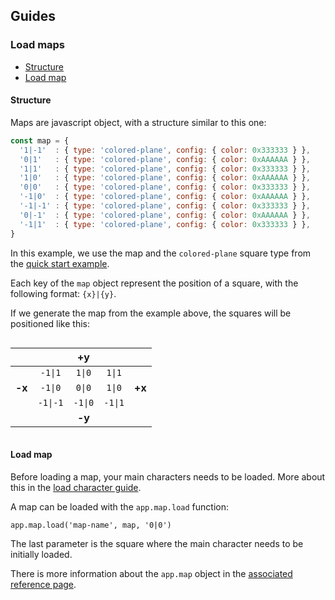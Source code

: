 ## Guides

### Load maps

- [Structure](#usage)
- [Load map](#load-map)

#### Structure

Maps are javascript object, with a structure similar to this one:
```javascript
const map = {
  '1|-1'  : { type: 'colored-plane', config: { color: 0x333333 } },
  '0|1'   : { type: 'colored-plane', config: { color: 0xAAAAAA } },
  '1|1'   : { type: 'colored-plane', config: { color: 0x333333 } },
  '1|0'   : { type: 'colored-plane', config: { color: 0xAAAAAA } },
  '0|0'   : { type: 'colored-plane', config: { color: 0x333333 } },
  '-1|0'  : { type: 'colored-plane', config: { color: 0xAAAAAA } },
  '-1|-1' : { type: 'colored-plane', config: { color: 0x333333 } },
  '0|-1'  : { type: 'colored-plane', config: { color: 0xAAAAAA } },
  '-1|1'  : { type: 'colored-plane', config: { color: 0x333333 } },
}
```

In this example, we use the map and the `colored-plane` square type from the [quick start example](./pages/examples/quick-start.md).

Each key of the `map` object represent the position of a square, with the following format: `{x}|{y}`.

If we generate the map from the example above, the squares will be positioned like this:

<div style="display: flex; justify-content: center">   

|          |          |  **+y**  |          |          |
|:--------:|:--------:|:--------:|:--------:|:--------:|
|          | `-1\|1`  |  `1\|0`  |  `1\|1`  |          |
|  **-x**  | `-1\|0`  |  `0\|0`  |  `1\|0`  |  **+x**  |
|          | `-1\|-1` | `-1\|0`  | `-1\|1`  |          |
|          |          |  **-y**  |          |          |

</div>

#### Load map

Before loading a map, your main characters needs to be loaded. More about this in the [load character guide](./pages/guides/load-characters.md).

A map can be loaded with the `app.map.load` function:
```
app.map.load('map-name', map, '0|0')
```

The last parameter is the square where the main character needs to be initially loaded.

There is more information about the `app.map` object in the [associated reference page](./pages/reference/app.map.md).



